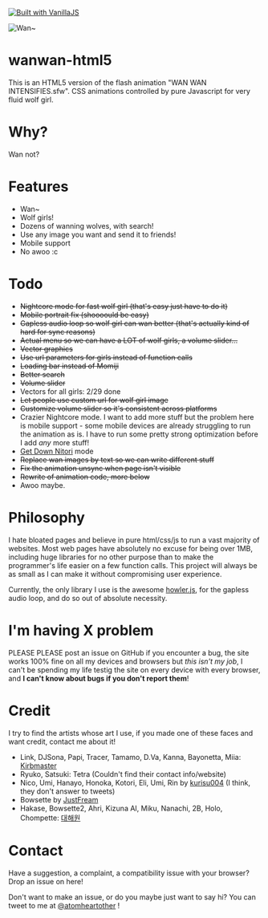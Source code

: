 [![Built with VanillaJS](http://vanilla-js.com/assets/button.png)](http://vanilla-js.com/)

![Wan~](
https://wanwan-html5.moe/girls/Momiji.png
)

# wanwan-html5
This is an HTML5 version of the flash animation "WAN WAN INTENSIFIES.sfw". CSS animations controlled by pure Javascript for very fluid wolf girl.

# Why?
Wan not?

# Features
- Wan~
- Wolf girls!
- Dozens of wanning wolves, with search!
- Use any image you want and send it to friends!
- Mobile support
- No awoo :c

# Todo
- ~~Nightcore mode for fast wolf girl (that's easy just have to do it)~~
- ~~Mobile portrait fix (shoooould be easy)~~
- ~~Gapless audio loop so wolf girl can wan better (that's actually kind of hard for sync reasons)~~
- ~~Actual menu so we can have a LOT of wolf girls, a volume slider...~~
- ~~Vector graphics~~
- ~~Use url parameters for girls instead of function calls~~
- ~~Loading bar instead of Momiji~~
- ~~Better search~~
- ~~Volume slider~~
- Vectors for all girls: 2/29 done
- ~~Let people use custom url for wolf girl image~~
- ~~Customize volume slider so it's consistent across platforms~~
- Crazier Nightcore mode. I want to add more stuff but the problem here is mobile support - some mobile devices are already struggling to run the animation as is. I have to run some pretty strong optimization before I add *any* more stuff!
- [Get Down Nitori](https://www.youtube.com/watch?v=FkQaQZCzjic) mode
- ~~Replace wan images by text so we can write different stuff~~
- ~~Fix the animation unsync when page isn't visible~~
- ~~Rewrite of animation code, more below~~
- Awoo maybe.

# Philosophy
I hate bloated pages and believe in pure html/css/js to run a vast majority of websites. Most web pages have absolutely no excuse for being over 1MB, including huge libraries for no other purpose than to make the programmer's life easier on a few function calls. This project will always be as small as I can make it without compromising user experience.

Currently, the only library I use is the awesome [howler.js](https://howlerjs.com/), for the gapless audio loop, and do so out of absolute necessity.

# I'm having X problem
PLEASE PLEASE post an issue on GitHub if you encounter a bug, the site works 100% fine on all my devices and browsers but *this isn't my job*, I can't be spending my life testig the site on every device with every browser, and **I can't know about bugs if you don't report them**!

# Credit
I try to find the artists whose art I use, if you made one of these faces and want credit, contact me about it!

- Link, DJSona, Papi, Tracer, Tamamo, D.Va, Kanna, Bayonetta, Miia: [Kirbmaster](http://kirbmaster.deviantart.com/)
- Ryuko, Satsuki: Tetra (Couldn't find their contact info/website)
- Nico, Umi, Hanayo, Honoka, Kotori, Eli, Umi, Rin by [kurisu004](https://twitter.com/kurisu004/) (I think, they don't answer to tweets)
- Bowsette by [JustFream](http://justfream.com)
- Hakase, Bowsette2, Ahri, Kizuna AI, Miku, Nanachi, 2B, Holo, Chompette: [대해원](https://www.pixiv.net/member.php?id=12902343)

# Contact
Have a suggestion, a complaint, a compatibility issue with your browser? Drop an issue on here!

Don't want to make an issue, or do you maybe just want to say hi? You can tweet to me at [@atomheartother](https://twitter.com/atomheartother) !

